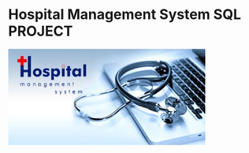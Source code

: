 # Hospital Management System SQL PROJECT
![HOSPITAL MANAGEMENT SYSTEM LOGO](https://github.com/AgasthiDoshi/Hospital_Management_Database_SQL_PROJECT/blob/main/LOGO.PNG.jpeg)
